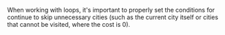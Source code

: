 When working with loops, it's important to properly set the conditions for continue to skip unnecessary cities (such as the current city itself or cities that cannot be visited, where the cost is 0).

